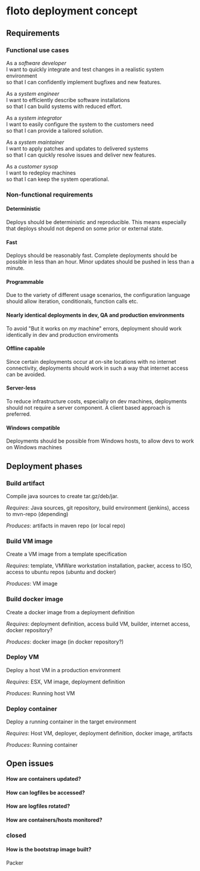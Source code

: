 floto deployment concept
=========================

Requirements
------------

### Functional use cases

As a *software developer*  
I want to quickly integrate and test changes in a realistic system environment  
so that I can confidently implement bugfixes and new features.

As a *system engineer*  
I want to efficiently describe software installations  
so that I can build systems with reduced effort.

As a *system integrator*  
I want to easily configure the system to the customers need  
so that I can provide a tailored solution.

As a *system maintainer*  
I want to apply patches and updates to delivered systems  
so that I can quickly resolve issues and deliver new features.

As a *customer sysop*  
I want to redeploy machines  
so that I can keep the system operational.


### Non-functional requirements

#### Deterministic

Deploys should be deterministic and reproducible. This means especially that deploys should not depend on some prior or external state.

#### Fast

Deploys should be reasonably fast. Complete deployments should be possible in less than an hour. Minor updates should be pushed in less than a minute.

#### Programmable

Due to the variety of different usage scenarios, the configuration language should allow iteration, conditionals, function calls etc.

#### Nearly identical deployments in dev, QA and production environments

To avoid "But it works on _my_ machine" errors, deployment should work identically in dev and production enviroments

#### Offline capable

Since certain deployments occur at on-site locations with no internet connectivity, deployments should work in such a way that internet access can be avoided.

#### Server-less

To reduce infrastructure costs, especially on dev machines, deployments should not require a server component. A client based approach is preferred.

#### Windows compatible

Deployments should be possible from Windows hosts, to allow devs to work on Windows machines


Deployment phases
-----------------

### Build artifact

Compile java sources to create tar.gz/deb/jar.

*Requires*: Java sources, git repository, build environment (jenkins), access to mvn-repo (depending)

*Produces*: artifacts in maven repo (or local repo)

### Build VM image

Create a VM image from a template specification

*Requires*: template, VMWare workstation installation, packer, access to ISO, access to ubuntu repos (ubuntu and docker)

*Produces*: VM image

### Build docker image

Create a docker image from a deployment definition

*Requires*: deployment definition, access build VM, builder, internet access, docker repository?

*Produces*: docker image (in docker repository?)

### Deploy VM

Deploy a host VM in a production environment

*Requires*: ESX, VM image, deployment definition

*Produces*: Running host VM

### Deploy container

Deploy a running container in the target environment

*Requires*: Host VM, deployer, deployment definition, docker image, artifacts

*Produces*: Running container




Open issues
-----------

#### How are containers updated?
#### How can logfiles be accessed?
#### How are logfiles rotated?
#### How are containers/hosts monitored?

### closed
#### How is the bootstrap image built?
Packer





